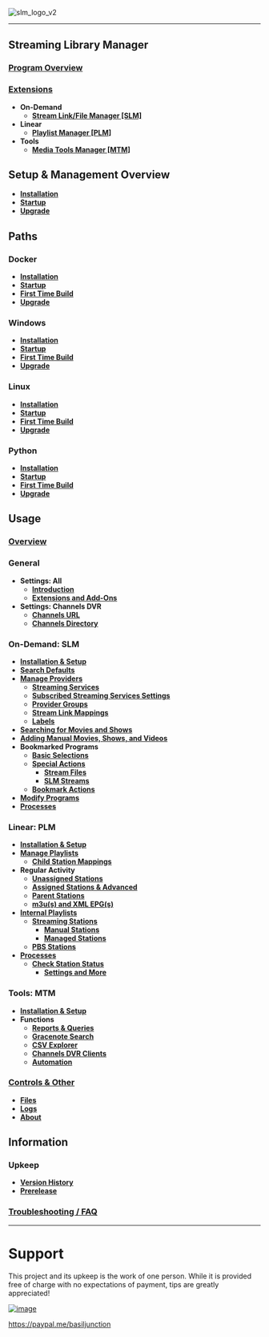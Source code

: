![slm_logo_v2](https://github.com/user-attachments/assets/caf56400-1523-4efa-b9be-7306942f9f06)

---
## Streaming Library Manager

### [Program Overview](https://github.com/babsonnexus/stream-link-manager-for-channels/wiki)

### [Extensions](https://github.com/babsonnexus/stream-link-manager-for-channels/wiki/Extensions-%E2%80%90-Overview)
* **On-Demand**
   * **[Stream Link/File Manager [SLM]](https://github.com/babsonnexus/stream-link-manager-for-channels/wiki/Extensions-%E2%80%90-Stream-Link-&-File-Manager-%5BSLM%5D)**
* **Linear**
   * **[Playlist Manager [PLM]](https://github.com/babsonnexus/stream-link-manager-for-channels/wiki/Extensions-%E2%80%90-Playlist-Manager-%5BPLM%5D)**
* **Tools**
   * **[Media Tools Manager [MTM]](https://github.com/babsonnexus/stream-link-manager-for-channels/wiki/Extensions-%E2%80%90-Media-Tools-Manager-%5BMTM%5D)**

## Setup & Management Overview
* **[Installation](https://github.com/babsonnexus/stream-link-manager-for-channels/wiki/Installation-%E2%80%90-Overview)**
* **[Startup](https://github.com/babsonnexus/stream-link-manager-for-channels/wiki/Startup-%E2%80%90-Overview)**
* **[Upgrade](https://github.com/babsonnexus/stream-link-manager-for-channels/wiki/Upgrade-%E2%80%90-Overview)**

## Paths

### Docker
* **[Installation](https://github.com/babsonnexus/stream-link-manager-for-channels/wiki/Installation-%E2%80%90-Docker)**
* **[Startup](https://github.com/babsonnexus/stream-link-manager-for-channels/wiki/Startup-%E2%80%90-Docker)**
* **[First Time Build](https://github.com/babsonnexus/stream-link-manager-for-channels/wiki/First-Time-Build)**
* **[Upgrade](https://github.com/babsonnexus/stream-link-manager-for-channels/wiki/Upgrade-%E2%80%90-Docker)**

### Windows
* **[Installation](https://github.com/babsonnexus/stream-link-manager-for-channels/wiki/Installation-%E2%80%90-Windows)**
* **[Startup](https://github.com/babsonnexus/stream-link-manager-for-channels/wiki/Startup-%E2%80%90-Windows)**
* **[First Time Build](https://github.com/babsonnexus/stream-link-manager-for-channels/wiki/First-Time-Build)**
* **[Upgrade](https://github.com/babsonnexus/stream-link-manager-for-channels/wiki/Upgrade-%E2%80%90-Windows)**

### Linux
* **[Installation](https://github.com/babsonnexus/stream-link-manager-for-channels/wiki/Installation-%E2%80%90-Linux)**
* **[Startup](https://github.com/babsonnexus/stream-link-manager-for-channels/wiki/Startup-%E2%80%90-Linux)**
* **[First Time Build](https://github.com/babsonnexus/stream-link-manager-for-channels/wiki/First-Time-Build)**
* **[Upgrade](https://github.com/babsonnexus/stream-link-manager-for-channels/wiki/Upgrade-%E2%80%90-Linux)**

### Python
* **[Installation](https://github.com/babsonnexus/stream-link-manager-for-channels/wiki/Installation-%E2%80%90-Python)**
* **[Startup](https://github.com/babsonnexus/stream-link-manager-for-channels/wiki/Startup-%E2%80%90-Python)**
* **[First Time Build](https://github.com/babsonnexus/stream-link-manager-for-channels/wiki/First-Time-Build)**
* **[Upgrade](https://github.com/babsonnexus/stream-link-manager-for-channels/wiki/Upgrade-%E2%80%90-Python)**

## Usage

### [Overview](https://github.com/babsonnexus/stream-link-manager-for-channels/wiki/Usage-%E2%80%90-Overview)

### General
* **Settings: All**
   * **[Introduction](https://github.com/babsonnexus/stream-link-manager-for-channels/wiki/Usage-%E2%80%90-General-%E2%80%90-Settings:-Introduction)**
   * **[Extensions and Add-Ons](https://github.com/babsonnexus/stream-link-manager-for-channels/wiki/Usage-%E2%80%90-General-%E2%80%90-Settings:-Extensions-and-Add%E2%80%90Ons)**
* **Settings: Channels DVR**
   * **[Channels URL](https://github.com/babsonnexus/stream-link-manager-for-channels/wiki/Usage-%E2%80%90-General-%E2%80%90-Settings:-Channels-URL)**
   * **[Channels Directory](https://github.com/babsonnexus/stream-link-manager-for-channels/wiki/Usage-%E2%80%90-General-%E2%80%90-Settings:-Channels-Directory)**

### On-Demand: SLM
* **[Installation & Setup](https://github.com/babsonnexus/stream-link-manager-for-channels/wiki/Usage-%E2%80%90-SLM-%E2%80%90-Installation-and-Setup)**
* **[Search Defaults](https://github.com/babsonnexus/stream-link-manager-for-channels/wiki/Usage-%E2%80%90-SLM-%E2%80%90-Settings:-Search-Defaults)**
* **[Manage Providers](https://github.com/babsonnexus/stream-link-manager-for-channels/wiki/Usage-%E2%80%90-SLM-%E2%80%90-Manage-Providers)**
   * **[Streaming Services](https://github.com/babsonnexus/stream-link-manager-for-channels/wiki/Usage-%E2%80%90-SLM-%E2%80%90-Settings:-Streaming-Services)**
   * **[Subscribed Streaming Services Settings](https://github.com/babsonnexus/stream-link-manager-for-channels/wiki/Usage-%E2%80%90-SLM-%E2%80%90-Settings:-Subscribed-Streaming-Services-Settings)**
   * **[Provider Groups](https://github.com/babsonnexus/stream-link-manager-for-channels/wiki/Usage-%E2%80%90-SLM-%E2%80%90-Settings:-Provider-Groups)**
   * **[Stream Link Mappings](https://github.com/babsonnexus/stream-link-manager-for-channels/wiki/Usage-%E2%80%90-SLM-%E2%80%90-Settings:-Stream-Link-Mappings)**
   * **[Labels](https://github.com/babsonnexus/stream-link-manager-for-channels/wiki/Usage-%E2%80%90-SLM-%E2%80%90-Settings:-Labels)**
* **[Searching for Movies and Shows](https://github.com/babsonnexus/stream-link-manager-for-channels/wiki/Usage-%E2%80%90-SLM-%E2%80%90-Searching-for-Movies-and-Shows)**
* **[Adding Manual Movies, Shows, and Videos](https://github.com/babsonnexus/stream-link-manager-for-channels/wiki/Usage-%E2%80%90-SLM-%E2%80%90-Adding-Manual-Movies,-Shows,-and-Videos)**
* **Bookmarked Programs**
   * **[Basic Selections](https://github.com/babsonnexus/stream-link-manager-for-channels/wiki/Usage-%E2%80%90-SLM-%E2%80%90-Bookmarked-Programs-%E2%80%90-Basic-Selections)**
   * **[Special Actions](https://github.com/babsonnexus/stream-link-manager-for-channels/wiki/Usage-%E2%80%90-SLM-%E2%80%90-Bookmarked-Programs-%E2%80%90-Special-Actions)**
      * **[Stream Files](https://github.com/babsonnexus/stream-link-manager-for-channels/wiki/Usage-%E2%80%90-SLM-%E2%80%90-Bookmarked-Programs-%E2%80%90-Special-Actions-%E2%80%90-Stream-Files)**
      * **[SLM Streams](https://github.com/babsonnexus/stream-link-manager-for-channels/wiki/Usage-%E2%80%90-SLM-%E2%80%90-Bookmarked-Programs-%E2%80%90-Special-Actions-%E2%80%90-SLM-Streams)**
   * **[Bookmark Actions](https://github.com/babsonnexus/stream-link-manager-for-channels/wiki/Usage-%E2%80%90-SLM-%E2%80%90-Bookmarked-Programs-%E2%80%90-Bookmark-Actions)**
* **[Modify Programs](https://github.com/babsonnexus/stream-link-manager-for-channels/wiki/Usage-%E2%80%90-SLM-%E2%80%90-Modify-Programs)**
* **[Processes](https://github.com/babsonnexus/stream-link-manager-for-channels/wiki/Usage-%E2%80%90-SLM-%E2%80%90-Processes)**

### Linear: PLM
* **[Installation & Setup](https://github.com/babsonnexus/stream-link-manager-for-channels/wiki/Usage-%E2%80%90-PLM-%E2%80%90-Installation-and-Setup)**
* **[Manage Playlists](https://github.com/babsonnexus/stream-link-manager-for-channels/wiki/Usage-%E2%80%90-PLM-%E2%80%90-Manage-Playlists)**
   * **[Child Station Mappings](https://github.com/babsonnexus/stream-link-manager-for-channels/wiki/Usage-%E2%80%90-PLM-%E2%80%90-Manage-Playlists-%E2%80%90-Child-Station-Mappings)**
* **Regular Activity**
   * **[Unassigned Stations](https://github.com/babsonnexus/stream-link-manager-for-channels/wiki/Usage-%E2%80%90-PLM-%E2%80%90-Regular-Activity-%E2%80%90-Unassigned-Stations)**
   * **[Assigned Stations & Advanced](https://github.com/babsonnexus/stream-link-manager-for-channels/wiki/Usage-%E2%80%90-PLM-%E2%80%90-Regular-Activity-%E2%80%90-Assigned-Stations-&-Advanced)**
   * **[Parent Stations](https://github.com/babsonnexus/stream-link-manager-for-channels/wiki/Usage-%E2%80%90-PLM-%E2%80%90-Regular-Activity-%E2%80%90-Parent-Stations)**
   * **[m3u(s) and XML EPG(s)](https://github.com/babsonnexus/stream-link-manager-for-channels/wiki/Usage-%E2%80%90-PLM-%E2%80%90-Regular-Activity-%E2%80%90-m3u(s)-and-XML-EPG(s))**
* **[Internal Playlists](https://github.com/babsonnexus/stream-link-manager-for-channels/wiki/Usage-%E2%80%90-PLM-%E2%80%90-Internal-Stations)**
   * **[Streaming Stations](https://github.com/babsonnexus/stream-link-manager-for-channels/wiki/Usage-%E2%80%90-PLM-%E2%80%90-Streaming-Stations)**
      * **[Manual Stations](https://github.com/babsonnexus/stream-link-manager-for-channels/wiki/Usage-%E2%80%90-PLM-%E2%80%90-Streaming-Stations-%E2%80%90-Manual-Stations)**
      * **[Managed Stations](https://github.com/babsonnexus/stream-link-manager-for-channels/wiki/Usage-%E2%80%90-PLM-%E2%80%90-Streaming-Stations-%E2%80%90-Managed-Stations)**
   * **[PBS Stations](https://github.com/babsonnexus/stream-link-manager-for-channels/wiki/Usage-%E2%80%90-PLM-%E2%80%90-PBS-Stations)**
* **[Processes](https://github.com/babsonnexus/stream-link-manager-for-channels/wiki/Usage-%E2%80%90-PLM-%E2%80%90-Processes)**
   * **[Check Station Status](https://github.com/babsonnexus/stream-link-manager-for-channels/wiki/Usage-%E2%80%90-PLM-%E2%80%90-Processes-%E2%80%90-Check-Station-Status)**
      * **[Settings and More](https://github.com/babsonnexus/stream-link-manager-for-channels/wiki/Usage-%E2%80%90-PLM-%E2%80%90-Processes-%E2%80%90-Check-Station-Status-%E2%80%90-Settings-and-More)**

### Tools: MTM
* **[Installation & Setup](https://github.com/babsonnexus/stream-link-manager-for-channels/wiki/Usage-%E2%80%90-MTM-%E2%80%90-Installation-and-Setup)**
* **Functions**
   * **[Reports & Queries](https://github.com/babsonnexus/stream-link-manager-for-channels/wiki/Usage-%E2%80%90-MTM-%E2%80%90-Reports-&-Queries)**
   * **[Gracenote Search](https://github.com/babsonnexus/stream-link-manager-for-channels/wiki/Usage-%E2%80%90-MTM-%E2%80%90-Gracenote-Search)**
   * **[CSV Explorer](https://github.com/babsonnexus/stream-link-manager-for-channels/wiki/Usage-%E2%80%90-MTM-%E2%80%90-CSV-Explorer)**
   * **[Channels DVR Clients](https://github.com/babsonnexus/stream-link-manager-for-channels/wiki/Usage-%E2%80%90-MTM-%E2%80%90-Channels-DVR-Clients)**
   * **[Automation](https://github.com/babsonnexus/stream-link-manager-for-channels/wiki/Usage-%E2%80%90-MTM-%E2%80%90-Automation)**

### [Controls & Other](https://github.com/babsonnexus/stream-link-manager-for-channels/wiki/Usage-%E2%80%90-Controls-%E2%80%90-Overview)
* **[Files](https://github.com/babsonnexus/stream-link-manager-for-channels/wiki/Usage-%E2%80%90-Controls-%E2%80%90-Files)**
* **[Logs](https://github.com/babsonnexus/stream-link-manager-for-channels/wiki/Usage-%E2%80%90-Controls-%E2%80%90-Logs)**
* **[About](https://github.com/babsonnexus/stream-link-manager-for-channels/wiki/Usage-%E2%80%90-Controls-%E2%80%90-About)**

## Information

### Upkeep
* **[Version History](https://github.com/babsonnexus/stream-link-manager-for-channels/wiki/Version-History)**
* **[Prerelease](https://github.com/babsonnexus/stream-link-manager-for-channels/wiki/Prerelease)**

### [Troubleshooting / FAQ](https://github.com/babsonnexus/stream-link-manager-for-channels/wiki/Troubleshooting-&-FAQ)

---
# Support

This project and its upkeep is the work of one person. While it is provided free of charge with no expectations of payment, tips are greatly appreciated!

[![image](https://github.com/user-attachments/assets/c2c76924-d4b6-4928-b93f-da958a0c7143)](https://paypal.me/basiljunction)

https://paypal.me/basiljunction
